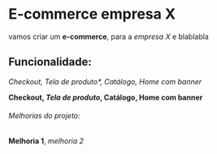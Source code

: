 # E-commerce empresa X

vamos criar um **e-commerce**, para a *empresa X* e blablabla

## Funcionalidade:

_Checkout, *Tela de produto**, Catálogo, Home com banner_

**Checkout, _Tela de produto_, Catálogo, Home com banner**

###### Melhorias do projeto:

__Melhoria 1__, _melhoria 2_